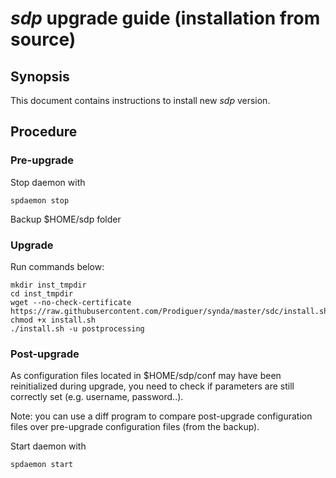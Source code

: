 # *sdp* upgrade guide (installation from source)

## Synopsis

This document contains instructions to install new *sdp* version.

## Procedure

### Pre-upgrade

Stop daemon with

```
spdaemon stop
```

Backup $HOME/sdp folder

### Upgrade

Run commands below:

    mkdir inst_tmpdir
    cd inst_tmpdir
    wget --no-check-certificate https://raw.githubusercontent.com/Prodiguer/synda/master/sdc/install.sh
    chmod +x install.sh
    ./install.sh -u postprocessing

### Post-upgrade

As configuration files located in $HOME/sdp/conf may have been reinitialized
during upgrade, you need to check if parameters are still correctly set (e.g.
username, password..).

Note: you can use a diff program to compare post-upgrade configuration files
over pre-upgrade configuration files (from the backup).

Start daemon with

```
spdaemon start
```

